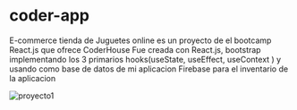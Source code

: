 # coder-app


E-commerce tienda de Juguetes online es un proyecto de el bootcamp React.js
que ofrece CoderHouse
Fue creada con React.js, bootstrap implementando los 3 primarios hooks(useState, useEffect, useContext )
y usando como base de datos de mi aplicacion Firebase para el inventario de la aplicacion


![proyecto1](https://user-images.githubusercontent.com/101303440/212457860-003bae86-1c06-4b74-ab2d-3ed9fac4088d.jpg)

